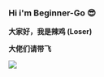 ### Hi i'm Beginner-Go 😎

**大家好，我是辣鸡 (Loser)** 

**大佬们请带飞** 

![](https://github-readme-stats.vercel.app/api?username=Beginner-Go&theme=dark)

<!--
**Beginner-Go/Beginner-Go** is a ✨ _special_ ✨ repository because its `README.md` (this file) appears on your GitHub profile.

Here are some ideas to get you started:

- 🔭 I’m currently working on ...
- 🌱 I’m currently learning ...
- 👯 I’m looking to collaborate on ...
- 🤔 I’m looking for help with ...
- 💬 Ask me about ...
- 📫 How to reach me: ...
- 😄 Pronouns: ...
- ⚡ Fun fact: ...
-->
